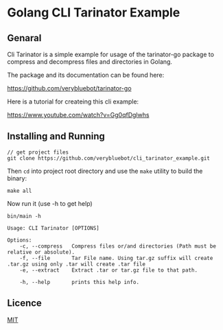 # Golang CLI Tarinator Example
## Genaral
Cli Tarinator is a simple example for usage of the tarinator-go package to
compress and decompress files and directories in Golang.

The package and its documentation can be found here:

https://github.com/verybluebot/tarinator-go

Here is a tutorial for createing this cli example:

https://www.youtube.com/watch?v=Gg0qfDglwhs

## Installing and Running

```
// get project files
git clone https://github.com/verybluebot/cli_tarinator_example.git
```

Then `cd` into project root directory and use the `make` utility to build the binary:
```
make all
```

Now run it (use -h to get help)
```
bin/main -h

Usage: CLI Tarinator [OPTIONS]

Options:
    -c, --compress   Compress files or/and directories (Path must be relative or absolute).
    -f, --file       Tar File name. Using tar.gz suffix will create .tar.gz using only .tar will create .tar file
    -e, --extract    Extract .tar or tar.gz file to that path.

    -h, --help       prints this help info.
```

## Licence
[MIT](https://github.com/verybluebot/cli_tarinator_example/blob/master/LICENCE.md)

